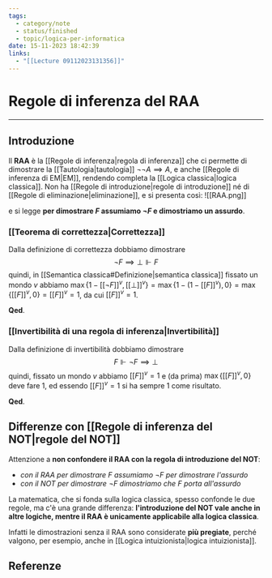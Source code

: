 ```yaml
---
tags:
  - category/note
  - status/finished
  - topic/logica-per-informatica
date: 15-11-2023 18:42:39
links:
  - "[[Lecture 09112023131356]]"
---
```

# Regole di inferenza del RAA
---
## Introduzione
Il **RAA** è la [[Regole di inferenza|regola di inferenza]] che ci permette di dimostrare la [[Tautologia|tautologia]] $\neg \neg A \implies A$, e anche [[Regole di inferenza di EM|EM]], rendendo completa la [[Logica classica|logica classica]]. Non ha [[Regole di introduzione|regole di introduzione]] né di [[Regole di eliminazione|eliminazione]], e si presenta così:
![[RAA.png]]

e si legge **per dimostrare $F$ assumiamo $\neg F$ e dimostriamo un assurdo**.

### [[Teorema di correttezza|Correttezza]]
Dalla definizione di correttezza dobbiamo dimostrare
$$\neg F \implies \bot \Vdash F$$
quindi, in [[Semantica classica#Definizione|semantica classica]] fissato un mondo $v$ abbiamo $\max \{1 - [[\neg F]]^{v}, [[\bot]]^{v}\} = \max \{1 - (1 - [[F]]^{v}), 0\} = \max\{[[F]]^{v}, 0\} = [[F]]^{v} = 1$, da cui $[[F]]^{v} = 1$.

**Qed**.

### [[Invertibilità di una regola di inferenza|Invertibilità]]
Dalla definizione di invertibilità dobbiamo dimostrare
$$F \Vdash \neg F \implies \bot$$
quindi, fissato un mondo $v$ abbiamo $[[F]]^{v} = 1$ e (da prima) $\max\{[[F]]^{v}, 0\}$ deve fare 1, ed essendo $[[F]]^{v} = 1$ si ha sempre 1 come risultato.

**Qed**.

## Differenze con [[Regole di inferenza del NOT|regole del NOT]]
Attenzione a **non confondere il RAA con la regola di introduzione del NOT**:
- _con il RAA per dimostrare $F$ assumiamo $\neg F$ per dimostrare l'assurdo_
- _con il NOT per dimostrare $\neg F$ dimostriamo che $F$ porta all'assurdo_

La matematica, che si fonda sulla logica classica, spesso confonde le due regole, ma c'è una grande differenza: **l'introduzione del NOT vale anche in altre logiche, mentre il RAA è unicamente applicabile alla logica classica**.

Infatti le dimostrazioni senza il RAA sono considerate **più pregiate**, perché valgono, per esempio, anche in [[Logica intuizionista|logica intuizionista]].

## Referenze